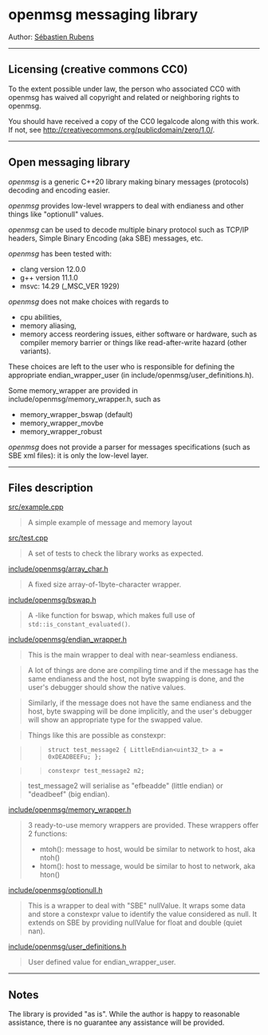 # openmsg messaging library

Author: [Sébastien Rubens](https://www.linkedin.com/in/sebastienrubens/)

----

## Licensing (creative commons CC0)

To the extent possible under law, the person who associated CC0 with
openmsg has waived all copyright and related or neighboring rights
to openmsg.

You should have received a copy of the CC0 legalcode along with this
work.  If not, see <http://creativecommons.org/publicdomain/zero/1.0/>.

----

## Open messaging library

*openmsg* is a generic C++20 library making binary messages (protocols)
decoding and encoding easier.

*openmsg* provides low-level wrappers to deal with endianess and other
things like "optionull" values.

*openmsg* can be used to decode multiple binary protocol such as
TCP/IP headers, Simple Binary Encoding (aka SBE) messages, etc.

*openmsg* has been tested with:
* clang version 12.0.0
* g++ version 11.1.0
* msvc: 14.29 (_MSC_VER 1929)

*openmsg* does not make choices with regards to
* cpu abilities,
* memory aliasing, 
* memory access reordering issues, either software or hardware, such as
compiler memory barrier or things like read-after-write hazard (other
variants). 

These choices are left to the user who is responsible for defining the
appropriate endian_wrapper_user (in include/openmsg/user_definitions.h).

Some memory_wrapper are provided in include/openmsg/memory_wrapper.h, such as
* memory_wrapper_bswap (default)
* memory_wrapper_movbe
* memory_wrapper_robust

*openmsg* does not provide a parser for messages specifications (such as
SBE xml files): it is only the low-level layer.

----

## Files description

<u>src/example.cpp</u>

>A simple example of message and memory layout

<u>src/test.cpp</u>

>A set of tests to check the library works as expected.

<u>include/openmsg/array_char.h</u>

>A fixed size array-of-1byte-character wrapper.

<u>include/openmsg/bswap.h</u>

>A <bit>-like function for bswap, which makes full use of
>`std::is_constant_evaluated()`.

<u>include/openmsg/endian_wrapper.h</u>

>This is the main wrapper to deal with near-seamless endianess.

>A lot of things are done are compiling time and if the message
>has the same endianess and the host, not byte swapping is done,
>and the user\'s debugger should show the native values.

>Similarly, if the message does not have the same endianess and
>the host, byte swapping will be done implicitly, and the user\'s
>debugger will show an appropriate type for the swapped value.

>Things like this are possible as constexpr:

>>`struct test_message2 { LittleEndian<uint32_t> a = 0xDEADBEEFu; };`

>>`constexpr test_message2 m2;`

>test_message2 will serialise as "efbeadde" (little endian) or "deadbeef"
>(big endian).

<u>include/openmsg/memory_wrapper.h</u>

>3 ready-to-use memory wrappers are provided.
>These wrappers offer 2 functions:
>- mtoh(): message to host, would be similar to network to host, aka ntoh()
>- htom(): host to message, would be similar to host to network, aka hton()

<u>include/openmsg/optionull.h</u>

>This is a wrapper to deal with "SBE" nullValue.
>It wraps some data and store a constexpr value to identify the value
>considered as null.
>It extends on SBE by providing nullValue for float and double (quiet nan).
    
<u>include/openmsg/user_definitions.h</u>

>User defined value for endian_wrapper_user.

----

## Notes

The library is provided "as is". While the author is happy to reasonable
assistance, there is no guarantee any assistance will be provided.
